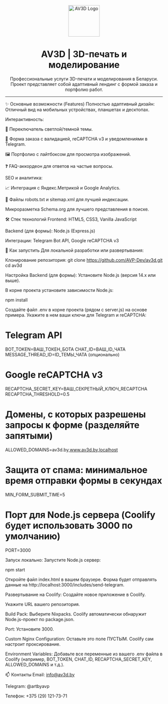 <div align="center">
  <img src="https://av3d.by/assets/img/logo.webp" alt="AV3D Logo" width="100"/>
  <h1>AV3D | 3D-печать и моделирование</h1>
  <p>
    Профессиональные услуги 3D-печати и моделирования в Беларуси. Проект представляет собой адаптивный лендинг с формой заказа и портфолио работ.
  </p>
</div>

---

✨ Основные возможности (Features)
Полностью адаптивный дизайн: Отличный вид на мобильных устройствах, планшетах и десктопах.

Интерактивность:

🎨 Переключатель светлой/темной темы.

📝 Форма заказа с валидацией, reCAPTCHA v3 и уведомлениями в Telegram.

🖼️ Портфолио с лайтбоксом для просмотра изображений.

❓ FAQ-аккордеон для ответов на частые вопросы.

SEO и аналитика:

📈 Интеграция с Яндекс.Метрикой и Google Analytics.

🤖 Файлы robots.txt и sitemap.xml для лучшей индексации.

Микроразметка Schema.org для лучшего представления в поиске.

🛠️ Стек технологий
Frontend: HTML5, CSS3, Vanilla JavaScript

Backend (для формы): Node.js (Express.js)

Интеграции: Telegram Bot API, Google reCAPTCHA v3

🚀 Как запустить
Для локальной разработки или развертывания:

Клонирование репозитория:
git clone https://github.com/AVP-Dev/av3d.git
cd av3d


Настройка Backend (для формы):
Установите Node.js (версия 14.x или выше).

В корне проекта установите зависимости Node.js:

npm install


Создайте файл .env в корне проекта (рядом с server.js) на основе примера. Укажите в нем ваши ключи для Telegram и reCAPTCHA:

# Telegram API
BOT_TOKEN=ВАШ_ТОКЕН_БОТА
CHAT_ID=ВАШ_ID_ЧАТА
MESSAGE_THREAD_ID=ID_ТЕМЫ_ЧАТА (опционально)

# Google reCAPTCHA v3
RECAPTCHA_SECRET_KEY=ВАШ_СЕКРЕТНЫЙ_КЛЮЧ_RECAPTCHA
RECAPTCHA_THRESHOLD=0.5

# Домены, с которых разрешены запросы к форме (разделяйте запятыми)
ALLOWED_DOMAINS=av3d.by,www.av3d.by,localhost

# Защита от спама: минимальное время отправки формы в секундах
MIN_FORM_SUBMIT_TIME=5

# Порт для Node.js сервера (Coolify будет использовать 3000 по умолчанию)
PORT=3000


Запуск локально:
Запустите Node.js сервер:

npm start


Откройте файл index.html в вашем браузере. Форма будет отправлять данные на http://localhost:3000/includes/send-telegram.

Развертывание на Coolify:
Создайте новое приложение в Coolify.

Укажите URL вашего репозитория.

Build Pack: Выберите Nixpacks. Coolify автоматически обнаружит Node.js-проект по package.json.

Port: Установите 3000.

Custom Nginx Configuration: Оставьте это поле ПУСТЫМ. Coolify сам настроит проксирование.

Environment Variables: Добавьте все переменные из вашего .env файла в Coolify (например, BOT_TOKEN, CHAT_ID, RECAPTCHA_SECRET_KEY, ALLOWED_DOMAINS и т.д.).

📫 Контакты
Email: info@av3d.by

Telegram: @artbyavp

Телефон: +375 (29) 121-73-71